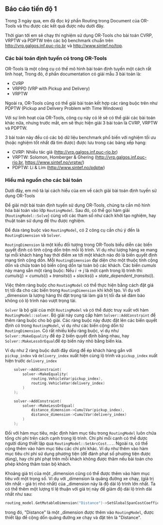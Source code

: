 ## Báo cáo tiến độ 1

Trong 3 ngày qua, em đã đọc kỹ phần Routing trong Document của OR-Tools
và thu được các kết quả được nêu dưới đây.

Thời gian tới em sẽ chạy thí
nghiệm sử dụng OR-Tools cho bài toán CVRP, VRPTW và PDPTW trên các bộ
benchmark chuẩn trên http://vrp.galgos.inf.puc-rio.br và http://www.sintef.no/top.

### Các bài toán định tuyến có trong OR-Tools

OR-Tools là một công cụ có thể mô hình bài toán định tuyến một cách rất
linh hoạt, Trong đó, ở phần documentation có giải mẫu 3 bài toán là:
- CVRP
- VRPPD (VRP with Pickup and Delivery)
- VRPTW

Ngoài ra, OR-Tools cũng có thể giải bài toán kết hợp các ràng buộc trên
như PDPTW (Pickup and Delivery Problem with Time Windows)

Với sự linh hoạt của OR-Tools, công cụ này có lẽ sẽ có thể giải các
bài toán khác nữa, nhưng trước mắt, em sẽ thực hiện giải 3 bài toán là
CVRP, VRPTW và PDPTW.

3 bài toán này đều có các bộ dữ liệu benchmark phổ biến với nghiệm
tối ưu (hoặc nghiệm tốt nhất đã tìm được) được lưu trong các 
bảng xếp hạng:
- CVRP: Nhiều tác giả (http://vrp.galgos.inf.puc-rio.br)
- VRPTW: Solomon, Homberger & Ghering (http://vrp.galgos.inf.puc-rio.br,
                                       https://www.sintef.no/vrptw/)
- PDPTW:  Li & Lim (http://www.sintef.no/pdptw)

### Hiểu mã nguồn cho các bài toán

Dưới đây, em mô tả lại cách hiểu của em về cách giải bài toán định
tuyến sử dụng OR-Tools

Để giải một bài toán định tuyến sử dụng OR-Tools, chúng ta cần
mô hình hóa bài toán vào lớp `RoutingModel`. Sau đó, có thể gọi hàm
giải (`RoutingModel::Solve`) cùng với các tham số như cách khởi tạo
nghiệm, hay thuật toán sử dụng để thu được nghiệm.

Để đưa ràng buộc vào `RoutingModel`, có 2 công cụ cần chú ý đến là
`RoutingDimension` và `Solver`.

`RoutingDimension` là một kiểu đối tượng trong OR-Tools biểu diễn các
biến quyết định có tính cộng dồn trên mỗi lộ trình. Ví dụ như lượng
hàng xe mang tại mỗi khách hàng hay thời điểm xe tới một khách nào đó
là biến quyết định mang tính cộng dồn. Mỗi `RoutingDimension` đại diện
cho một thuộc tính cộng dồn và chứa toàn bộ biến cộng dồn tại toàn bộ
các khách. Các biến $cumuls$ này mang sẵn một ràng buộc:
Nếu $i \rightarrow j$ là một cạnh trong lộ trình thì: 
$cumuls(j) = cumuls(i) + transits(i) + slacks(i) + state\_dependent\_transits(i)$.

Việc thêm ràng buộc cho `RoutingModel` có thể thực hiện bằng cách đặt
giá trị tối đa cho các biến trong `RoutingDimension` khi khởi tạo.
Ví dụ với _dimension là lượng hàng thì đặt trọng tải làm giá trị tối
đa sẽ đảm bảo không có lộ trình nào vượt trọng tải.

`Solver` là bộ giải của một `RoutingModel` và có thể được truy xuất
với hàm `RoutingModel::solver`. Bộ giải này cung cấp hàm `Solver::AddConstraint`
để thêm ràng buộc cho bộ giải. Các ràng buộc này được đặt lên các biến
quyết định có trong `RoutingModel`, ví dụ như các biến cộng dồn từ `RoutingDimension`.
Có rất nhiều kiểu ràng buộc, ví dụ như `Solver::MakeEquality` để ép 2 biến
quyết định bằng nhau, hay `Solver::MakeLessOrEqual`để ép biến này nhỏ bằng
biến kia. 

Ví dụ như 2 ràng buộc dưới đây dùng để ép khách hàng gắn với `pickup_index`
và `delivery_index` xuất hiện cùng lộ trình và `pickup_index` xuất hiện
trước `delivery_index`

```c++
    solver->AddConstraint(
        solver->MakeEquality(
            routing.VehicleVar(pickup_index),
            routing.VehicleVar(delivery_index)
        )
    );

    solver->AddConstraint(
        solver->MakeLessOrEqual(
            distance_dimension->CumulVar(pickup_index),
            distance_dimension->CumulVar(delivery_index)
        )
    );
```

Đối với hàm mục tiêu, mặc định hàm mục tiêu trong `RoutingModel` luôn
chứa tổng chi phí trên cách cạnh trong lộ trình. Chi phí mỗi cạnh
có thể được người dùng thiết lập qua `RoutingModel::SetArcCost...`.
Ngoài ra, có thể cộng thêm vào hàm mục tiêu các chi phí khác. Ví
dụ như thêm vào hàm mục tiêu chi phí sử dụng phương tiện (để đánh phạt số
phương tiện được dùng), hay chi phí phạt trên mỗi khách không được thăm
nếu bài toán cho phép không thăm toàn bộ khách.

Khoảng giá trị của một _dimension cũng có thể được thêm vào hàm mục
tiêu với một trọng số. Ví dụ với _dimension là quãng đường xe chạy,
(giá trị lớn nhất - giá trị nhỏ nhất) của _dimension này là độ dài
lộ trình lớn nhất. Ta có thể thêm một lượng tỉ lệ thuận với giá trị
này để giảm độ dài lộ trình dài nhất như sau:

```c++
routing_model.GetMutableDimension("Distance")->SetGlobalSpanCostCoefficient(100);
```

trong đó, "Distance" là một _dimension được thêm vào `RoutingModel`, được thiết
lập để cộng dồn quãng đường xe chạy và đặt tên là "Distance".
